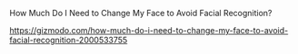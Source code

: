 How Much Do I Need to Change My Face to Avoid Facial Recognition?

https://gizmodo.com/how-much-do-i-need-to-change-my-face-to-avoid-facial-recognition-2000533755